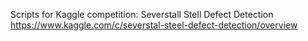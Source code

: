 Scripts for Kaggle competition: Severstall Stell Defect Detection
https://www.kaggle.com/c/severstal-steel-defect-detection/overview